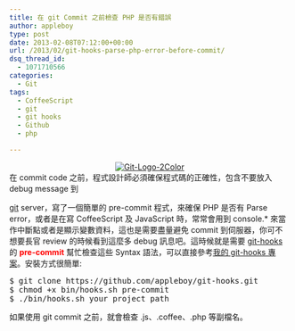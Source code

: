 ```yaml
---
title: 在 git Commit 之前檢查 PHP 是否有錯誤
author: appleboy
type: post
date: 2013-02-08T07:12:00+00:00
url: /2013/02/git-hooks-parse-php-error-before-commit/
dsq_thread_id:
  - 1071710566
categories:
  - Git
tags:
  - CoffeeScript
  - git
  - git hooks
  - Github
  - php

---
```

<div style="margin:0 auto; text-align:center">
  <a href="https://www.flickr.com/photos/appleboy/8455538800/" title="Git-Logo-2Color by appleboy46, on Flickr"><img src="https://i0.wp.com/farm9.staticflickr.com/8523/8455538800_30f65954f8.jpg?resize=500%2C209&#038;ssl=1" alt="Git-Logo-2Color" data-recalc-dims="1" /></a>
</div> 在 commit code 之前，程式設計師必須確保程式碼的正確性，包含不要放入 debug message 到 

<a href="http://git-scm.com/" target="_blank">git</a> server，寫了一個簡單的 pre-commit 程式，來確保 PHP 是否有 Parse error，或者是在寫 CoffeeScript 及 JavaScript 時，常常會用到 console.* 來當作中斷點或者是顯示變數資料，這也是需要盡量避免 commit 到伺服器，你可不想要長官 review 的時候看到這麼多 debug 訊息吧。這時候就是需要 <a href="http://git-scm.com/book/en/Customizing-Git-Git-Hooks" target="_blank">git-hooks</a> 的 **<span style="color:red">pre-commit</span>** 幫忙檢查這些 Syntax 語法，可以直接參考[我的 git-hooks 專案][1]。安裝方式很簡單: 

<pre class="brush: bash; title: ; notranslate" title="">$ git clone https://github.com/appleboy/git-hooks.git
$ chmod +x bin/hooks.sh pre-commit
$ ./bin/hooks.sh your_project_path</pre> 如果使用 git commit 之前，就會檢查 .js、.coffee、.php 等副檔名。

 [1]: https://github.com/appleboy/git-hooks